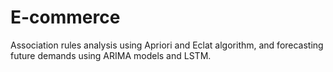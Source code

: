 # E-commerce
Association rules analysis using Apriori and Eclat algorithm, and forecasting future demands using ARIMA models and LSTM.
